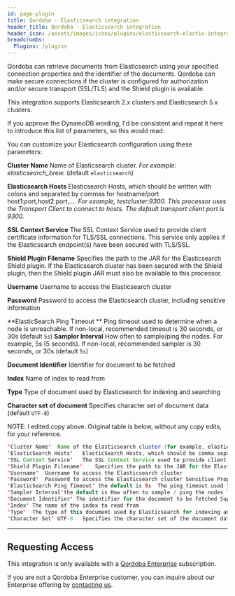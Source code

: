 ```yaml
---
id: page-plugin
title: Qordoba - Elasticsearch integration
header_title: Qordoba - Elasticsearch integration
header_icon: /assets/images/icons/plugins/elasticsearch-elastic-integration.png
breadcrumbs:
  Plugins: /plugins
---
```

Qordoba can retrieve documents from Elasticsearch using your specified connection properties and the identifier of the documents. Qordoba can make secure connections if the cluster is configured for authorization and/or secure transport (SSL/TLS) and the Shield plugin is available.

<div class="alert alert-warning">
This integration supports Elasticsearch 2.x clusters and Elasticsearch 5.x clusters.
</div>

If you approve the DynamoDB wording, I'd be consistent and repeat it here to introduce this list of parameters, so this would read: 

You can customize your Elasticsearch configuration using these parameters: 

**Cluster Name** Name of Elasticsearch cluster. *For example: elasticsearch_brew.* (default `elasticsearch`)

**Elasticsearch Hosts** Elasticsearch Hosts, which should be written with colons and separated by commas for hostname/port host1:port,host2:port,.... *For example, testcluster:9300. This processor uses the Transport Client to connect to hosts. The default transport client port is 9300.*

**SSL Context Service** The SSL Context Service used to provide client certificate information for TLS/SSL connections. This service only applies if the Elasticsearch endpoint(s) have been secured with TLS/SSL.

**Shield Plugin Filename** Specifies the path to the JAR for the Elasticsearch Shield plugin. If the Elasticsearch cluster has been secured with the Shield plugin, then the Shield plugin JAR must also be available to this processor. 

**Username** Username to access the Elasticsearch cluster

**Password** Password to access the Elasticsearch cluster, including sensitive information

**ElasticSearch Ping Timeout ** Ping timeout used to determine when a node is unreachable. If non-local, recommended timeout is 30 seconds, or 30s (default `5s`)
**Sampler Interval** How often to sample/ping the nodes. For example, 5s (5 seconds). If non-local, recommended sampler is 30 seconds, or 30s (default `5s`)

**Document Identifier** Identifier for document to be fetched

**Index** Name of index to read from

**Type** Type of document used by Elasticsearch for indexing and searching

**Character set of document** Specifies character set of document data (default `UTF-8`)

NOTE: I edited copy above. Original table is below, without any copy edits, for your reference.

```java
'Cluster Name'	Name of the Elasticsearch cluster (for example, elasticsearch_brew). And the defaults value is elasticsearch.
'ElasticSearch Hosts'	ElasticSearch Hosts, which should be comma separated and colon for hostname/port host1:port,host2:port,.... For example testcluster:9300. This processor uses the Transport Client to connect to hosts. The default transport client port is 9300.
'SSL Context Service'	The SSL Context Service used to provide client certificate information for TLS/SSL connections. This service only applies if the Elasticsearch endpoint(s) have been secured with TLS/SSL.
'Shield Plugin Filename'	Specifies the path to the JAR for the Elasticsearch Shield plugin. If the Elasticsearch cluster has been secured with the Shield plugin, then the Shield plugin JAR must also be available to this processor. 
'Username'	Username to access the Elasticsearch cluster
'Password'	Password to access the Elasticsearch cluster Sensitive Property 
'ElasticSearch Ping Timeout' the default is 5s	The ping timeout used to determine when a node is unreachable. For example, 5s (5 seconds). If non-local recommended is 30s
'Sampler Interval'the default is How often to sample / ping the nodes listed and connected. For example, 5s (5 seconds). If non-local recommended is 30s.
'Document Identifier' The identifier for the document to be fetched Supports Expression Language
'Index'	The name of the index to read from
'Type'	The type of this document used by Elasticsearch for indexing and searching
'Character Set'	UTF-8	Specifies the character set of the document data.
```


---
## Requesting Access

This integration is only available with a [Qordoba Enterprise](http://go.qordoba.com/WF-Request-A-Demo__LP-DevDocs-Header.html) subscription.

If you are not a Qordoba Enterprise customer, you can inquire about our
Enterprise offering by [contacting us](http://go.qordoba.com/WF-Request-A-Demo__LP-DevDocs-Header.html).
